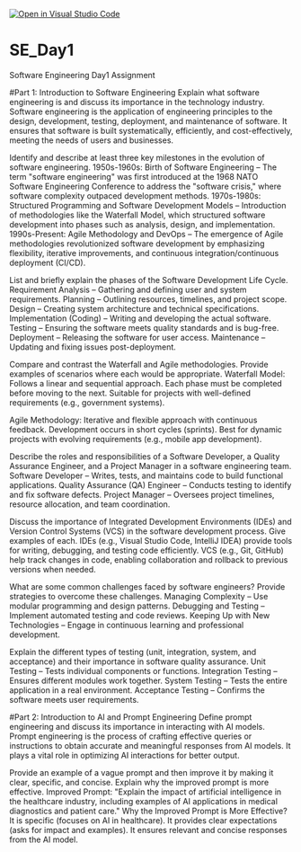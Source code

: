 [![Open in Visual Studio Code](https://classroom.github.com/assets/open-in-vscode-2e0aaae1b6195c2367325f4f02e2d04e9abb55f0b24a779b69b11b9e10269abc.svg)](https://classroom.github.com/online_ide?assignment_repo_id=18387781&assignment_repo_type=AssignmentRepo)
# SE_Day1
Software Engineering Day1 Assignment

#Part 1: Introduction to Software Engineering
Explain what software engineering is and discuss its importance in the technology industry.
Software engineering is the application of engineering principles to the design, development, testing, deployment, and maintenance of software. It ensures that software is built systematically, efficiently, and cost-effectively, meeting the needs of users and businesses.

Identify and describe at least three key milestones in the evolution of software engineering.
1950s-1960s: Birth of Software Engineering – The term "software engineering" was first introduced at the 1968 NATO Software Engineering Conference to address the "software crisis," where software complexity outpaced development methods.
1970s-1980s: Structured Programming and Software Development Models – Introduction of methodologies like the Waterfall Model, which structured software development into phases such as analysis, design, and implementation.
1990s-Present: Agile Methodology and DevOps – The emergence of Agile methodologies revolutionized software development by emphasizing flexibility, iterative improvements, and continuous integration/continuous deployment (CI/CD).

List and briefly explain the phases of the Software Development Life Cycle.
Requirement Analysis – Gathering and defining user and system requirements.
Planning – Outlining resources, timelines, and project scope.
Design – Creating system architecture and technical specifications.
Implementation (Coding) – Writing and developing the actual software.
Testing – Ensuring the software meets quality standards and is bug-free.
Deployment – Releasing the software for user access.
Maintenance – Updating and fixing issues post-deployment.

Compare and contrast the Waterfall and Agile methodologies. Provide examples of scenarios where each would be appropriate.
Waterfall Model:
Follows a linear and sequential approach.
Each phase must be completed before moving to the next.
Suitable for projects with well-defined requirements (e.g., government systems).

Agile Methodology:
Iterative and flexible approach with continuous feedback.
Development occurs in short cycles (sprints).
Best for dynamic projects with evolving requirements (e.g., mobile app development).

Describe the roles and responsibilities of a Software Developer, a Quality Assurance Engineer, and a Project Manager in a software engineering team.
Software Developer – Writes, tests, and maintains code to build functional applications.
Quality Assurance (QA) Engineer – Conducts testing to identify and fix software defects.
Project Manager – Oversees project timelines, resource allocation, and team coordination.

Discuss the importance of Integrated Development Environments (IDEs) and Version Control Systems (VCS) in the software development process. Give examples of each.
IDEs (e.g., Visual Studio Code, IntelliJ IDEA) provide tools for writing, debugging, and testing code efficiently.
VCS (e.g., Git, GitHub) help track changes in code, enabling collaboration and rollback to previous versions when needed.

What are some common challenges faced by software engineers? Provide strategies to overcome these challenges.
Managing Complexity – Use modular programming and design patterns.
Debugging and Testing – Implement automated testing and code reviews.
Keeping Up with New Technologies – Engage in continuous learning and professional development.

Explain the different types of testing (unit, integration, system, and acceptance) and their importance in software quality assurance.
Unit Testing – Tests individual components or functions.
Integration Testing – Ensures different modules work together.
System Testing – Tests the entire application in a real environment.
Acceptance Testing – Confirms the software meets user requirements.


#Part 2: Introduction to AI and Prompt Engineering
Define prompt engineering and discuss its importance in interacting with AI models.
Prompt engineering is the process of crafting effective queries or instructions to obtain accurate and meaningful responses from AI models. It plays a vital role in optimizing AI interactions for better output.

Provide an example of a vague prompt and then improve it by making it clear, specific, and concise. Explain why the improved prompt is more effective.
Improved Prompt: "Explain the impact of artificial intelligence in the healthcare industry, including examples of AI applications in medical diagnostics and patient care."
Why the Improved Prompt is More Effective?
It is specific (focuses on AI in healthcare).
It provides clear expectations (asks for impact and examples).
It ensures relevant and concise responses from the AI model.

